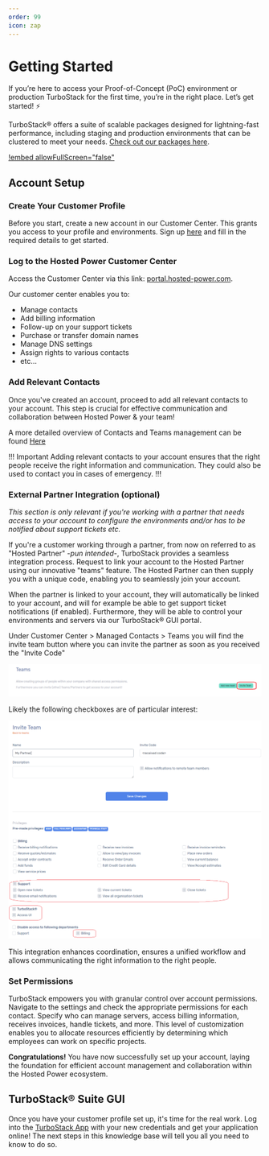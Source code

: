 ```yaml
---
order: 99
icon: zap
---
```


# Getting Started

If you’re here to access your Proof-of-Concept (PoC) environment or production TurboStack for the first time, you’re in the right place. Let’s get started! ⚡️

TurboStack® offers a suite of scalable packages designed for lightning-fast performance, including staging and production environments that can be clustered to meet your needs. [Check out our packages here](https://www.hosted-power.com/en/turbostack#our-packages).

[!embed allowFullScreen="false"](https://player.vimeo.com/video/1054418669?title=0&amp;byline=0&amp;portrait=0&amp;badge=0&amp;autopause=0&amp;player_id=0&amp;app_id=58479)

## Account Setup

### Create Your Customer Profile
Before you start, create a new account in our Customer Center. This grants you access to your profile and environments. Sign up [here](https://portal.hosted-power.com/signup/) and fill in the required details to get started.

### Log to the Hosted Power Customer Center
Access the Customer Center via this link: [portal.hosted-power.com](https://portal.hosted-power.com/ "Hosted Power Customer Center").

Our customer center enables you to:

* Manage contacts
* Add billing information
* Follow-up on your support tickets
* Purchase or transfer domain names
* Manage DNS settings
* Assign rights to various contacts
* etc...

### Add Relevant Contacts
Once you've created an account, proceed to add all relevant contacts to your account. This step is crucial for effective communication and collaboration between Hosted Power & your team!

A more detailed overview of Contacts and Teams management can be found [Here](https://docs.turbostack.app/customer-center/contacts/ "Here")

!!! Important
Adding relevant contacts to your account ensures that the right people receive the right information and communication. They could also be used to contact you in cases of emergency.
!!!

### External Partner Integration (optional)
*This section is only relevant if you're working with a partner that needs access to your account to configure the environments and/or has to be notified about support tickets etc.*

If you're a customer working through a partner, from now on referred to as "Hosted Partner" -*pun intended*-, TurboStack provides a seamless integration process. Request to link your account to the Hosted Partner using our innovative "teams" feature. The Hosted Partner can then supply you with a unique code, enabling you to seamlessly join your account.

When the partner is linked to your account, they will automatically be linked to your account, and will for example be able to get support ticket notifications (if enabled). Furthermore, they will be able to control your environments and servers via our TurboStack® GUI portal.

Under Customer Center > Managed Contacts > Teams you will find the invite team button where you can invite the partner as soon as you received the "Invite Code"

![1715862802209](image/readme/1715862802209.png)

Likely the following checkboxes are of particular interest:

![TurboStack Permissions](image/readme/1715863199073.png "TurboStack Permissions")

This integration enhances coordination, ensures a unified workflow and allows communicating the right information to the right people.

### Set Permissions

TurboStack empowers you with granular control over account permissions. Navigate to the settings and check the appropriate permissions for each contact. Specify who can manage servers, access billing information, receives invoices, handle tickets, and more. This level of customization enables you to allocate resources efficiently by determining which employees can work on specific projects.

**Congratulations!** You have now successfully set up your account, laying the foundation for efficient account management and collaboration within the Hosted Power ecosystem.

## TurboStack® Suite GUI

Once you have your customer profile set up, it's time for the real work. Log into the [TurboStack App](https://my.turbostack.app "TurboStack App") with your new credentials and get your application online! The next steps in this knowledge base will tell you all you need to know to do so.



